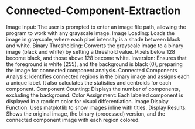 # Connected-Component-Extraction

Image Input: The user is prompted to enter an image file path, allowing the program to work with any grayscale image.
Image Loading: Loads the image in grayscale, where each pixel intensity is a shade between black and white.
Binary Thresholding: Converts the grayscale image to a binary image (black and white) by setting a threshold value. Pixels below 128 become black, and those above 128 become white.
Inversion: Ensures that the foreground is white (255), and the background is black (0), preparing the image for connected component analysis.
Connected Components Analysis: Identifies connected regions in the binary image and assigns each a unique label. It also calculates the statistics and centroids for each component.
Component Counting: Displays the number of components, excluding the background.
Color Assignment: Each labeled component is displayed in a random color for visual differentiation.
Image Display Function: Uses matplotlib to show images inline with titles.
Display Results: Shows the original image, the binary (processed) version, and the connected component image with each region colored.
